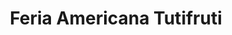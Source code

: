 ---
title: "Feria Americana Tutifruti"
url: /san-fernando/feria-americana-tutifruti/
shop: Allgemein
---